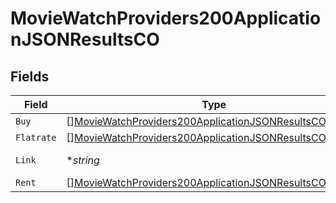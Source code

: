 # MovieWatchProviders200ApplicationJSONResultsCO


## Fields

| Field                                                                                                                                         | Type                                                                                                                                          | Required                                                                                                                                      | Description                                                                                                                                   | Example                                                                                                                                       |
| --------------------------------------------------------------------------------------------------------------------------------------------- | --------------------------------------------------------------------------------------------------------------------------------------------- | --------------------------------------------------------------------------------------------------------------------------------------------- | --------------------------------------------------------------------------------------------------------------------------------------------- | --------------------------------------------------------------------------------------------------------------------------------------------- |
| `Buy`                                                                                                                                         | [][MovieWatchProviders200ApplicationJSONResultsCOBuy](../../models/operations/moviewatchproviders200applicationjsonresultscobuy.md)           | :heavy_minus_sign:                                                                                                                            | N/A                                                                                                                                           |                                                                                                                                               |
| `Flatrate`                                                                                                                                    | [][MovieWatchProviders200ApplicationJSONResultsCOFlatrate](../../models/operations/moviewatchproviders200applicationjsonresultscoflatrate.md) | :heavy_minus_sign:                                                                                                                            | N/A                                                                                                                                           |                                                                                                                                               |
| `Link`                                                                                                                                        | **string*                                                                                                                                     | :heavy_minus_sign:                                                                                                                            | N/A                                                                                                                                           | https://www.themoviedb.org/movie/550-fight-club/watch?locale=CO                                                                               |
| `Rent`                                                                                                                                        | [][MovieWatchProviders200ApplicationJSONResultsCORent](../../models/operations/moviewatchproviders200applicationjsonresultscorent.md)         | :heavy_minus_sign:                                                                                                                            | N/A                                                                                                                                           |                                                                                                                                               |